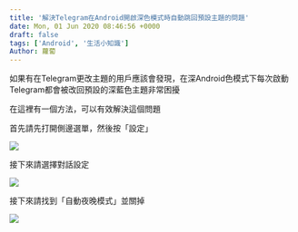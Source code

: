 ```yaml
---
title: '解決Telegram在Android開啟深色模式時自動跳回預設主題的問題'
date: Mon, 01 Jun 2020 08:46:56 +0000
draft: false
tags: ['Android', '生活小知識']
Author: 蘿蔔
---
```


如果有在Telegram更改主題的用戶應該會發現，在深Android色模式下每次啟動Telegram都會被改回預設的深藍色主題非常困擾

在這裡有一個方法，可以有效解決這個問題

首先請先打開側邊選單，然後按「設定」

![](https://static.yiy.tw/media/blog/2020060108401587.jpg)

接下來請選擇對話設定

![](https://static.yiy.tw/media/blog/2020060108403955.jpg)

接下來請找到「自動夜晚模式」並關掉

![](https://static.yiy.tw/media/blog/2020060108410457.jpg)